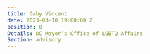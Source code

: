 ```yaml
---
title: Gaby Vincent
date: 2023-03-10 19:00:00 Z
position: 0
Details: DC Mayor’s Office of LGBTQ Affairs
Section: advisory
---
```



